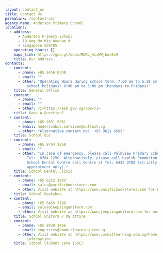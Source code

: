 ```yaml
---
layout: contact_us
title: Contact Us
permalink: /contact-us/
agency_name: Anderson Primary School
locations:
  - address:
      - Anderson Primary School
      - 19 Ang Mo Kio Avenue 9
      - Singapore 569785
    operating_hours: []
    maps_link: https://goo.gl/maps/RURcjvLaWWjbmp5e9
    title: Our Address
contacts:
  - content:
      - phone: +65 6456 0340
      - email: ""
      - other: "Operating Hours during school term: 7:00 am to 5:30 pm. During the
          school holidays: 8:00 am to 5:00 pm (Mondays to Fridays)"
    title: General Office
  - content:
      - phone: ""
      - email: ""
      - other: <i>https://ask.gov.sg/aps</i>
    title: Have A Question?
  - content:
      - phone: +65 9831 5851
      - email: andersonbus.services@outlook.sg
      - other: "Alternative contact no:  +65 9621 6653"
    title: School Bus
  - content:
      - phone: +65 8764 1250
      - email: ""
      - other: "In case of emergency, please call Palmview Primary School Clinic at
          Tel:  8764 1250. Alternatively, please call Health Promotion Board,
          School Dental Centre Call Centre at Tel: 6435 3782 (strictly by
          appointment only)."
    title: School Dental Clinic
  - content:
      - phone: +65 6252 1933
      - email: sales@pacificbookstores.com
      - other: Visit website at https://www.pacificbookstores.com for more information
    title: School Bookshop
  - content:
      - phone: +65 6456 3198
      - email: sales@jeepsinguniform.com
      - other: Visit website at https://www.jeepsinguniform.com for more information
    title: School Uniform / PE Attire
  - content:
      - phone: +65 8028 1456
      - email: enquiries@commitlearning.com.sg
      - other: Visit website at https://www.commitlearning.com.sg/home for more
          information
    title: School Student Care (SSC)
---
```

